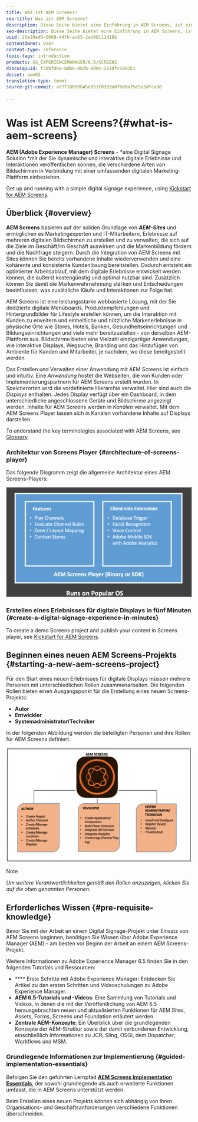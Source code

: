 ```yaml
---
title: Was ist AEM Screens?
seo-title: Was ist AEM Screens?
description: Diese Seite bietet eine Einführung in AEM Screens, ist eine Lösung für digitale Displays, mit der Sie dynamische und interaktive digitale Erlebnisse und Interaktionen unter Verwendung einer digitalen Marketingplattform auf unterschiedlichen Bildschirmen veröffentlichen können. Zudem erhalten Sie Informationen zur Screens-Architektur und zu den unterschiedlichen Rollen, die an der Projektentwicklung beteiligt sind.
seo-description: Diese Seite bietet eine Einführung in AEM Screens, ist eine Lösung für digitale Displays, mit der Sie dynamische und interaktive digitale Erlebnisse und Interaktionen unter Verwendung einer digitalen Marketingplattform auf unterschiedlichen Bildschirmen veröffentlichen können. Zudem erhalten Sie Informationen zur Screens-Architektur und zu den unterschiedlichen Rollen, die an der Projektentwicklung beteiligt sind.
uuid: 25e20ed0-6089-44fb-ac65-2ad48111d18b
contentOwner: User
content-type: reference
topic-tags: introduction
products: SG_EXPERIENCEMANAGER/6.5/SCREENS
discoiquuid: f30bfdba-8db6-482b-8d0c-2818fc58e2b1
docset: aem65
translation-type: tm+mt
source-git-commit: ad7f18b99b45ed51f0393a0f608a75e5a5dfca30

---
```



# Was ist AEM Screens?{#what-is-aem-screens}

**AEM (Adobe Experience Manager) Screens** - *eine Digital Signage Solution *mit der Sie dynamische und interaktive digitale Erlebnisse und Interaktionen veröffentlichen können, die verschiedene Arten von Bildschirmen in Verbindung mit einer umfassenden digitalen Marketing-Plattform einbeziehen.

Get up and running with a simple digital signage experience, using [Kickstart for AEM Screens](kickstart-for-aem-screens.md).

## Überblick {#overview}

**AEM Screens** basieren auf der soliden Grundlage von ***AEM-Sites*** und ermöglichen es Marketingexperten und IT-Mitarbeitern, Erlebnisse auf mehreren digitalen Bildschirmen zu erstellen und zu verwalten, die sich auf die Ziele im Geschäft/im Geschäft auswirken und die Markenbildung fördern und die Nachfrage steigern. Durch die Integration von AEM Screens mit Sites können Sie bereits vorhandene Inhalte wiederverwenden und eine kohärente und konsistente Kundenlösung bereitstellen. Dadurch entsteht ein optimierter Arbeitsablauf, mit dem digitale Erlebnisse entwickelt werden können, die äußerst kostengünstig und optimal nutzbar sind. Zusätzlich können Sie damit die Markenwahrnehmung stärken und Entscheidungen beeinflussen, was zusätzliche Käufe und Interaktionen zur Folge hat.

AEM Screens ist eine leistungsstarke webbasierte Lösung, mit der Sie dedizierte digitale Menüboards, Produktempfehlungen und Hintergrundbilder für Lifestyle erstellen können, um die Interaktion mit Kunden zu erweitern und einheitliche und nützliche Markenerlebnisse in physische Orte wie Stores, Hotels, Banken, Gesundheitseinrichtungen und Bildungseinrichtungen und viele mehr bereitzustellen - von derselben AEM-Plattform aus. Bildschirme bieten eine Vielzahl einzigartiger Anwendungen, wie interaktive Displays, Wegsuche, Branding und das Hinzufügen von Ambiente für Kunden und Mitarbeiter, je nachdem, wo diese bereitgestellt werden.

Das Erstellen und Verwalten einer Anwendung mit AEM Screens ist einfach und intuitiv. Eine *Anwendung* hostet die Webseiten, die von Kunden oder Implementierungspartnern für AEM Screens erstellt wurden. In *Speicherorten* wird die vordefinierte Hierarchie verwaltet. Hier sind auch die *Displays* enthalten. Jedes Display verfügt über ein Dashboard, in dem unterschiedliche angeschlossene Geräte und Bildschirme angezeigt werden. Inhalte für AEM Screens werden in *Kanälen* verwaltet. Mit dem AEM Screens Player lassen sich in Kanälen vorhandene Inhalte auf Displays darstellen.

To understand the key terminologies associated with AEM Screens, see [Glossary](screens-glossary.md).

### Architektur von Screens Player {#architecture-of-screens-player}

Das folgende Diagramm zeigt die allgemeine Architektur eines AEM Screens-Players:

![chlimage_1-29](assets/chlimage_1-29.png)

### Erstellen eines Erlebnisses für digitale Displays in fünf Minuten {#create-a-digital-signage-experience-in-minutes}

To create a demo Screens project and publish your content in Screens player, see [Kickstart for AEM Screens](kickstart-for-aem-screens.md).

## Beginnen eines neuen AEM Screens-Projekts {#starting-a-new-aem-screens-project}

Für den Start eines neuen Erlebnisses für digitale Displays müssen mehrere Personen mit unterschiedlichen Rollen zusammenarbeiten. Die folgenden Rollen bieten einen Ausgangspunkt für die Erstellung eines neuen Screens-Projekts:

* **Autor**
* **Entwickler**
* **Systemadministrator/Techniker** 

In der folgenden Abbildung werden die beteiligten Personen und ihre Rollen für AEM Screens definiert. 

![chlimage_1-30](assets/chlimage_1-30.png)

>[!NOTE]
>
>*Um weitere Verantwortlichkeiten gemäß den Rollen anzuzeigen, klicken Sie auf die oben genannten Personen.*

## Erforderliches Wissen {#pre-requisite-knowledge}

Bevor Sie mit der Arbeit an einem Digital Signage-Projekt unter Einsatz von AEM Screens beginnen, benötigen Sie Wissen über Adobe Experience Manager (AEM) – am besten vor Beginn der Arbeit an einem AEM Screens-Projekt.

Weitere Informationen zu Adobe Experience Manager 6.5 finden Sie in den folgenden Tutorials und Ressourcen:

* **** Erste Schritte mit Adobe Experience Manager: Entdecken Sie Artikel zu den ersten Schritten und Videoschulungen zu Adobe Experience Manager.
* **AEM 6.5-Tutorials und -Videos**: Eine Sammlung von Tutorials und Videos, in denen die mit der Veröffentlichung von AEM 6.5 herausgebrachten neuen und aktualisierten Funktionen für AEM Sites, Assets, Forms, Screens und Foundation erläutert werden.
* **Zentrale AEM-Konzepte**: Ein Überblick über die grundlegenden Konzepte der AEM-Struktur sowie der damit verbundenen Entwicklung, einschließlich Informationen zu JCR, Sling, OSGi, dem Dispatcher, Workflows und MSM.

### Grundlegende Informationen zur Implementierung {#guided-implementation-essentials}

Befolgen Sie den geführten Lernpfad **[AEM Screens Implementation Essentials](https://guided.adobe.com/?launch=AEM-7a#recommended/solutions/experience-manager)**, der sowohl grundlegende als auch erweiterte Funktionen umfasst, die in AEM Screens unterstützt werden.

Beim Erstellen eines neuen Projekts können sich abhängig von Ihren Organisations- und Geschäftsanforderungen verschiedene Funktionen überschneiden.

